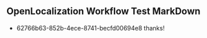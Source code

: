 ## OpenLocalization Workflow Test MarkDown
* 62766b63-852b-4ece-8741-becfd00694e8 
thanks!<!--HONumber=Sep16_HO1-->